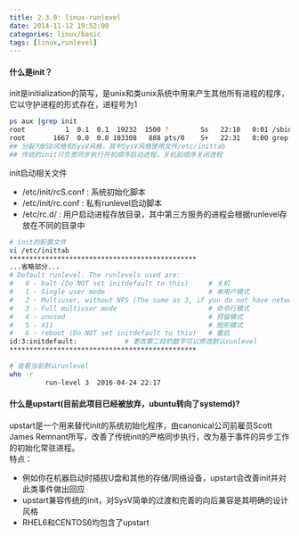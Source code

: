 ```yaml
---
title: 2.3.0: linux-runlevel
date: 2014-11-12 19:52:00
categories: linux/basic
tags: [linux,runlevel]
---
```


#### 什么是init？
init是initialization的简写，是unix和类unix系统中用来产生其他所有进程的程序，它以守护进程的形式存在，进程号为1
``` bash
ps aux |grep init
root          1  0.1  0.1  19232  1500 ?        Ss   22:10   0:01 /sbin/init
root       1667  0.0  0.0 103308   888 pts/0    S+   22:31   0:00 grep init
## 分裂为BSD风格和SysV风格，其中SysV风格使用文件/etc/inittab
## 传统的init只负责同步执行开机顺序启动进程，关机前顺序关闭进程
```

init启动相关文件
- /etc/init/rcS.conf : 系统初始化脚本
- /etc/init/rc.conf : 私有runlevel启动脚本
- /etc/rc.d/ : 用户启动进程存放目录，其中第三方服务的进程会根据runlevel存放在不同的目录中

``` bash
# init的配置文件
vi /etc/inittab
***********************************************
...省略部分...
# Default runlevel. The runlevels used are:
#   0 - halt (Do NOT set initdefault to this)     # 关机
#   1 - Single user mode                          # 单用户模式
#   2 - Multiuser, without NFS (The same as 3, if you do not have networking)                    # 少了NFS的模式3
#   3 - Full multiuser mode                       # 命令行模式
#   4 - unused                                    # 预留模式
#   5 - X11                                       # 图形模式
#   6 - reboot (Do NOT set initdefault to this)   # 重启
id:3:initdefault:            # 更改第二段的数字可以修改默认runlevel
***********************************************

# 查看当前默认runlevel
who -r
         run-level 3  2016-04-24 22:17
```

#### 什么是upstart(目前此项目已经被放弃，ubuntu转向了systemd)?
upstart是一个用来替代init的系统初始化程序，由canonical公司前雇员Scott James Remnant所写，改善了传统init的严格同步执行，改为基于事件的异步工作的初始化常驻进程。  
特点：
- 例如你在机器启动时插拔U盘和其他的存储/网络设备，upstart会改善init并对此类事件做出回应
- upstart兼容传统的init，对SysV简单的过渡和完善的向后兼容是其明确的设计风格
- RHEL6和CENTOS6均包含了upstart
